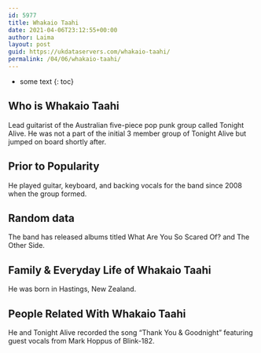 ```yaml
---
id: 5977
title: Whakaio Taahi
date: 2021-04-06T23:12:55+00:00
author: Laima
layout: post
guid: https://ukdataservers.com/whakaio-taahi/
permalink: /04/06/whakaio-taahi/
---
```


* some text
{: toc}


## Who is Whakaio Taahi
                  
                  
                  
Lead guitarist of the Australian five-piece pop punk group called Tonight Alive. He was not a part of the initial 3 member group of Tonight Alive but jumped on board shortly after.
                  
              
            
              
            
                
                
                
## Prior to Popularity
                  
                  
                  
He played guitar, keyboard, and backing vocals for the band since 2008 when the group formed.
                  
              
            
              
            
                
                
                
## Random data
                  
                  
                  
The band has released albums titled What Are You So Scared Of? and The Other Side.
                  
              
            
              
            
                
                
                
## Family & Everyday Life of Whakaio Taahi
                  
                  
                  
He was born in Hastings, New Zealand.
                  
              
            
              
            
                
                
                
## People Related With Whakaio Taahi
                  
                  
                  
He and Tonight Alive recorded the song &#8220;Thank You & Goodnight&#8221; featuring guest vocals from Mark Hoppus of Blink-182.
                  
              
            
              
            
                
              
            
              
              
            
            
              
            
          
          
          